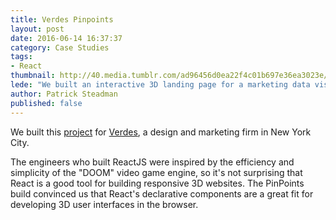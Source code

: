 ```yaml
---
title: Verdes Pinpoints
layout: post
date: 2016-06-14 16:37:37
category: Case Studies
tags:
- React
thumbnail: http://40.media.tumblr.com/ad96456d0ea22f4c01b697e36ea3023e/tumblr_ngstajDXdR1sgmdh5o1_1280.jpg
lede: "We built an interactive 3D landing page for a marketing data visualization tool."
author: Patrick Steadman
published: false
---
```


We built this [project](http://pinpoints.io) for [Verdes](http://www.verdes.nyc/), a design and marketing firm in New York City. 

The engineers who built ReactJS were inspired by the efficiency and simplicity of the "DOOM" video game engine, so it's not surprising that React is a good tool for building responsive 3D websites. The PinPoints build convinced us that React's declarative components are a great fit for developing 3D user interfaces in the browser.
